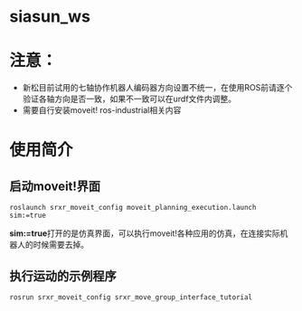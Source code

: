 # siasun_ws

# 注意：
 - 新松目前试用的七轴协作机器人编码器方向设置不统一，在使用ROS前请逐个验证各轴方向是否一致，如果不一致可以在urdf文件内调整。
 - 需要自行安装moveit! ros-industrial相关内容

# 使用简介

## 启动moveit!界面

```
roslaunch srxr_moveit_config moveit_planning_execution.launch sim:=true
```

**sim:=true**打开的是仿真界面，可以执行moveit!各种应用的仿真，在连接实际机器人的时候需要去掉。

## 执行运动的示例程序

```
rosrun srxr_moveit_config srxr_move_group_interface_tutorial
```

